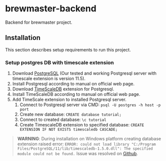 # brewmaster-backend
Backend for brewmaster project.

## Installation
This section describes setup requirements to run this project.

### Setup postgres DB with timescale extension
1. Download [PostgreSQL](https://www.postgresql.org/download/) (Our tested and working Postgresql server with timescale extension is version 11.5).
2. Install Postgresql according to manual on official web page.
3. Download [TimeScaleDB](https://docs.timescale.com/latest/getting-started/installation) extension for Postgresql.
4. Install TimeScaleDB according to manual on official web page.
5. Add TimeScale extension to installed Postgresql server.
   1. Connect to Postgresql server via CMD: `psql -U postgres -h host -p port` 
   2. Create new database: `CREATE database tutorial;`
   3. Connect to created database: `\c tutorial`
   4. Create TimescaleDB extension to specified database: `CREATE EXTENSION IF NOT EXISTS timescaledb CASCADE;`

> **WARNING**: During installation on Windows platform creating database extension raised error: 
> `ERROR: could not load library "C:/Program Files/PostgreSQL/11/lib/timescaledb-1.5.0.dll": The specified module could not be found.`
> Issue was resolved on [Github](https://github.com/timescale/timescaledb/issues/1398).
